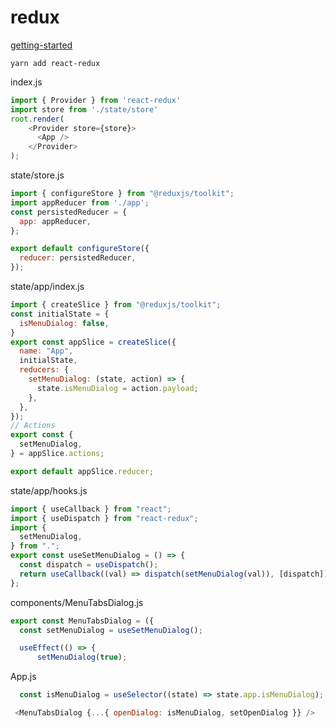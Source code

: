 # redux

[getting-started](https://react-redux.js.org/introduction/getting-started)  

`yarn add react-redux`  

index.js

```js
import { Provider } from 'react-redux'
import store from './state/store'
root.render(
    <Provider store={store}>
      <App />
    </Provider>
);
```

state/store.js

```js
import { configureStore } from "@reduxjs/toolkit";
import appReducer from './app';
const persistedReducer = {
  app: appReducer,
};

export default configureStore({
  reducer: persistedReducer,
});
```

state/app/index.js

```js
import { createSlice } from "@reduxjs/toolkit";
const initialState = {
  isMenuDialog: false,
}
export const appSlice = createSlice({
  name: "App",
  initialState,
  reducers: {
    setMenuDialog: (state, action) => {
      state.isMenuDialog = action.payload;
    },
  },
});
// Actions
export const {
  setMenuDialog,
} = appSlice.actions;

export default appSlice.reducer;
```

state/app/hooks.js

```js
import { useCallback } from "react";
import { useDispatch } from "react-redux";
import {
  setMenuDialog,
} from ".";
export const useSetMenuDialog = () => {
  const dispatch = useDispatch();
  return useCallback((val) => dispatch(setMenuDialog(val)), [dispatch]);
};
```

components/MenuTabsDialog.js

```js
export const MenuTabsDialog = ({
  const setMenuDialog = useSetMenuDialog();

  useEffect(() => {
      setMenuDialog(true);

```

App.js

```js
  const isMenuDialog = useSelector((state) => state.app.isMenuDialog);

 <MenuTabsDialog {...{ openDialog: isMenuDialog, setOpenDialog }} />
```

